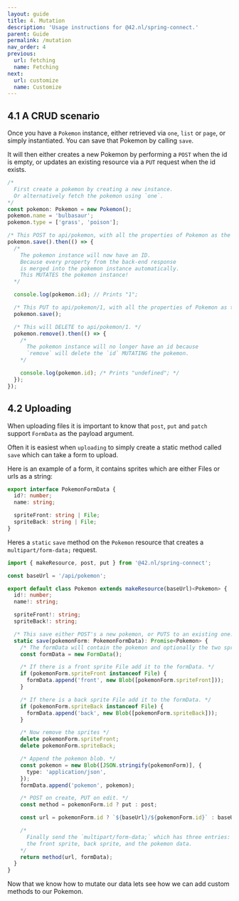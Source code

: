 ```yaml
---
layout: guide
title: 4. Mutation
description: 'Usage instructions for @42.nl/spring-connect.'
parent: Guide
permalink: /mutation
nav_order: 4
previous:
  url: fetching
  name: Fetching
next:
  url: customize
  name: Customize
---
```


## 4.1 A CRUD scenario

Once you have a `Pokemon` instance, either retrieved via `one`, `list`
or `page`, or simply instantiated. You can save that Pokemon by calling
`save`.

It will then either creates a new Pokemon by performing a `POST` when the id is
empty, or updates an existing resource via a `PUT` request when the
id exists.

```ts
/* 
  First create a pokemon by creating a new instance. 
  Or alternatively fetch the pokemon using `one`.
*/
const pokemon: Pokemon = new Pokemon();
pokemon.name = 'bulbasaur';
pokemon.type = ['grass', 'poison'];

/* This POST to api/pokemon, with all the properties of Pokemon as the body. */
pokemon.save().then(() => {
  /* 
    The pokemon instance will now have an ID.
    Because every property from the back-end response
    is merged into the pokemon instance automatically.
    This MUTATES the pokemon instance!
  */

  console.log(pokemon.id); // Prints "1";

  /* This PUT to api/pokemon/1, with all the properties of Pokemon as the body. */
  pokemon.save();

  /* This will DELETE to api/pokemon/1. */
  pokemon.remove().then(() => {
    /* 
      The pokemon instance will no longer have an id because
      `remove` will delete the `id` MUTATING the pokemon.
    */

    console.log(pokemon.id); /* Prints "undefined"; */
  });
});
```

## 4.2 Uploading

When uploading files it is important to know that `post`, `put` and
`patch` support `FormData` as the payload argument.

Often it is easiest when `uploading` to simply create a static
method called `save` which can take a form to upload.

Here is an example of a form, it contains sprites which are
either Files or urls as a string:

```ts
export interface PokemonFormData {
  id?: number;
  name: string;

  spriteFront: string | File;
  spriteBack: string | File;
}
```

Heres a `static` `save` method on the `Pokemon` resource that
creates a `multipart/form-data;` request.

```ts
import { makeResource, post, put } from '@42.nl/spring-connect';

const baseUrl = '/api/pokemon';

export default class Pokemon extends makeResource(baseUrl)<Pokemon> {
  id!: number;
  name!: string;

  spriteFront!: string;
  spriteBack!: string;

  /* This save either POST's a new pokemon, or PUTS to an existing one. */
  static save(pokemonForm: PokemonFormData): Promise<Pokemon> {
    /* The formData will contain the pokemon and optionally the two sprites. */
    const formData = new FormData();

    /* If there is a front sprite File add it to the formData. */
    if (pokemonForm.spriteFront instanceof File) {
      formData.append('front', new Blob([pokemonForm.spriteFront]));
    }

    /* If there is a back sprite File add it to the formData. */
    if (pokemonForm.spriteBack instanceof File) {
      formData.append('back', new Blob([pokemonForm.spriteBack]));
    }

    /* Now remove the sprites */
    delete pokemonForm.spriteFront;
    delete pokemonForm.spriteBack;

    /* Append the pokemon blob. */
    const pokemon = new Blob([JSON.stringify(pokemonForm)], {
      type: 'application/json',
    });
    formData.append('pokemon', pokemon);

    /* POST on create, PUT on edit. */
    const method = pokemonForm.id ? put : post;

    const url = pokemonForm.id ? `${baseUrl}/${pokemonForm.id}` : baseUrl;

    /* 
      Finally send the `multipart/form-data;` which has three entries:
      the front sprite, back sprite, and the pokemon data.
    */
    return method(url, formData);
  }
}
```

Now that we know how to mutate our data lets see how we can add custom
methods to our Pokemon.

